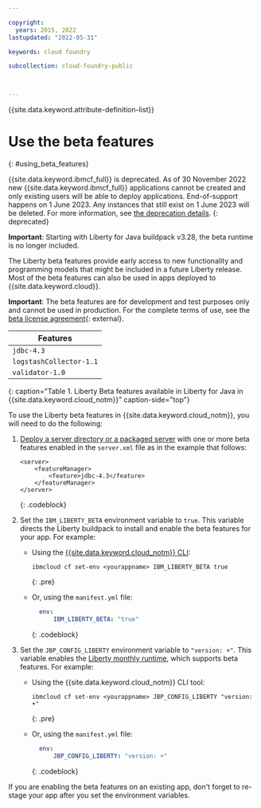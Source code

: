 ```yaml
---

copyright:
  years: 2015, 2022
lastupdated: "2022-05-31"

keywords: cloud foundry

subcollection: cloud-foundry-public



---
```



{{site.data.keyword.attribute-definition-list}}

# Use the beta features
{: #using_beta_features}

{{site.data.keyword.ibmcf_full}} is deprecated. As of 30 November 2022 new {{site.data.keyword.ibmcf_full}} applications cannot be created and only existing users will be able to deploy applications. End-of-support happens on 1 June 2023. Any instances that still exist on 1 June 2023 will be deleted. For more information, see [the deprecation details](/docs/cloud-foundry-public?topic=cloud-foundry-public-deprecation).
{: deprecated}

**Important**:  Starting with Liberty for Java buildpack v3.28, the beta runtime is no longer included.  

The Liberty beta features provide early access to new functionality and programming models that might be included in a future Liberty release. Most of the beta features can also be used in apps deployed to {{site.data.keyword.cloud}}.

**Important**: The beta features are for development and test purposes only and cannot be used in production. For the complete terms of use, see the [beta license agreement](http://public.dhe.ibm.com/ibmdl/export/pub/software/websphere/wasdev/downloads/wlp/beta/lafiles/en.html){: external}.

| Features |
| ------ |
| `jdbc-4.3` |
| `logstashCollector-1.1` |
| `validator-1.0` |
{: caption="Table 1. Liberty Beta features available in Liberty for Java in {{site.data.keyword.cloud_notm}}" caption-side="top"}

To use the Liberty beta features in {{site.data.keyword.cloud_notm}}, you will need to do the following:

1. [Deploy a server directory or a packaged server](/docs/cloud-foundry-public?topic=cloud-foundry-public-options_for_pushing) with one or more beta features enabled in the `server.xml` file as in the example that follows:

    ```text
    <server>
        <featureManager>
            <feature>jdbc-4.3</feature>
        </featureManager>
    </server>
    ```
    {: .codeblock}

2.  Set the `IBM_LIBERTY_BETA` environment variable to `true`. This variable directs the Liberty buildpack to install and enable the beta features for your app.  For example:
   
    * Using the [{{site.data.keyword.cloud_notm}} CLI](/docs/cli?topic=cli-install-ibmcloud-cli):
    
        ```text
        ibmcloud cf set-env <yourappname> IBM_LIBERTY_BETA true
        ```
        {: .pre}

    * Or, using the `manifest.yml` file:
    
        ```yaml
          env:
              IBM_LIBERTY_BETA: "true"
        ```
        {: .codeblock}

3. Set the `JBP_CONFIG_LIBERTY` environment variable to `"version: +"`. This variable enables the [Liberty monthly runtime](/docs/cloud-foundry-public?topic=cloud-foundry-public-buildpack_defauts#liberty_versions), which supports beta features. For example:
    
    * Using the {{site.data.keyword.cloud_notm}} CLI tool:
    
        ```text
        ibmcloud cf set-env <yourappname> JBP_CONFIG_LIBERTY "version: +"
        ```
        {: .pre}

    * Or, using the `manifest.yml` file:
    
        ```yaml
          env:
              JBP_CONFIG_LIBERTY: "version: +"
        ```
        {: .codeblock}

If you are enabling the beta features on an existing app, don't forget to re-stage your app after you set the environment variables.


